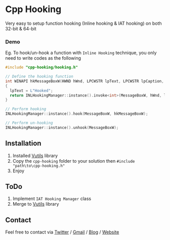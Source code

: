 # Cpp Hooking

Very easy to setup function hooking (Inline hooking & IAT hooking) on both 32-bit & 64-bit 

### Demo
Eg. To hook/un-hook a function with `Inline Hooking` technique, you only need to write codes as the following

```cpp
#include "cpp-hooking/hooking.h"

// Define the hooking function
int WINAPI hkMessageBoxW(HWND hWnd, LPCWSTR lpText, LPCWSTR lpCaption, UINT uType)
{
  lpText = L"Hooked";
  return INLHookingManager::instance().invoke<int>(MessageBoxW, hWnd, lpText, lpCaption, uType);
}

// Perform hooking
INLHookingManager::instance().hook(MessageBoxW, hkMessageBoxW);

// Perform un-hooking
INLHookingManager::instance().unhook(MessageBoxW);
```

## Installation

1. Installed [Vutils](https://github.com/vic4key/Vutils.git) library
2. Copy the `cpp-hooking` folder to your solution then `#include "path\to\cpp-hooking.h"`
3. Enjoy

## ToDo

1. Implement `IAT Hooking Manager` class
2. Merge to [Vutils](https://github.com/vic4key/Vutils.git) library

## Contact
Feel free to contact via [Twitter](https://twitter.com/vic4key) / [Gmail](mailto:vic4key@gmail.com) / [Blog](https://blog.vic.onl/) / [Website](https://vic.onl/)